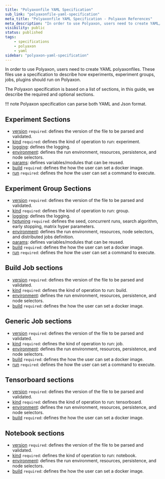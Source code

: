 ```yaml
---
title: "Polyaxonfile YAML Specification"
sub_link: "polyaxonfile-yaml-specification"
meta_title: "Polyaxonfile YAML Specification - Polyaxon References"
meta_description: "In order to use Polyaxon, users need to create YAML/Json polyaxonfiles. These files use a specification to describe how experiments, experiment groups, jobs, plugins should run on Polyaxon."
visibility: public
status: published
tags:
    - specifications
    - polyaxon
    - yaml
sidebar: "polyaxon-yaml-specification"
---
```


In order to use Polyaxon, users need to create YAML polyaxonfiles.
These files use a specification to describe how experiments, experiment groups, jobs, plugins should run on Polyaxon.

The Polyaxon specification is based on a list of sections, in this guide, we describe the required and optional sections.

!!! note
    Polyaxon specification can parse both YAML and Json format.


## Experiment Sections

 * [version](/references/polyaxonfile-yaml-specification/version/) `required`: defines the version of the file to be parsed and validated.
 * [kind](/references/polyaxonfile-yaml-specification/kind/) `required`: defines the kind of operation to run: experiment.
 * [logging](/references/polyaxonfile-yaml-specification/logging/): defines the logging.
 * [environment](/references/polyaxonfile-yaml-specification/environment/): defines the run environment, resources, persistence, and node selectors.
 * [params](/references/polyaxonfile-yaml-specification/params/): defines variables/modules that can be reused.
 * [build](/references/polyaxonfile-yaml-specification/build/) `required`: defines the how the user can set a docker image.
 * [run](/references/polyaxonfile-yaml-specification/run/) `required`: defines the how the user can set a command to execute.


## Experiment Group Sections

 * [version](/references/polyaxonfile-yaml-specification/version/) `required`: defines the version of the file to be parsed and validated.
 * [kind](/references/polyaxonfile-yaml-specification/kind/) `required`: defines the kind of operation to run: group.
 * [logging](/references/polyaxonfile-yaml-specification/logging/): defines the logging.
 * [hptuning](/references/polyaxonfile-yaml-specification/hptuning/) `required`: defines the seed, concurrent runs, search algorithm, early stopping, matrix hyper parameters.
 * [environment](/references/polyaxonfile-yaml-specification/environment/): defines the run environment, resources, node selectors, and distributed jobs definition.
 * [params](/references/polyaxonfile-yaml-specification/params/): defines variables/modules that can be reused.
 * [build](/references/polyaxonfile-yaml-specification/build/) `required`: defines the how the user can set a docker image.
 * [run](/references/polyaxonfile-yaml-specification/run/) `required`: defines the how the user can set a command to execute.


## Build Job sections

 * [version](/references/polyaxonfile-yaml-specification/version/) `required`: defines the version of the file to be parsed and validated.
 * [kind](/references/polyaxonfile-yaml-specification/kind/) `required`: defines the kind of operation to run: build.
 * [environment](/references/polyaxonfile-yaml-specification/environment/): defines the run environment, resources, persistence, and node selectors.
 * [build](/references/polyaxonfile-yaml-specification/build/) `required`: defines the how the user can set a docker image.


## Generic Job sections

 * [version](/references/polyaxonfile-yaml-specification/version/) `required`: defines the version of the file to be parsed and validated.
 * [kind](/references/polyaxonfile-yaml-specification/kind/) `required`: defines the kind of operation to run: job.
 * [environment](/references/polyaxonfile-yaml-specification/environment/): defines the run environment, resources, persistence, and node selectors.
 * [build](/references/polyaxonfile-yaml-specification/build/) `required`: defines the how the user can set a docker image.
 * [run](/references/polyaxonfile-yaml-specification/run/) `required`: defines the how the user can set a command to execute.

## Tensorboard sections

 * [version](/references/polyaxonfile-yaml-specification/version/) `required`: defines the version of the file to be parsed and validated.
 * [kind](/references/polyaxonfile-yaml-specification/kind/) `required`: defines the kind of operation to run: tensorboard.
 * [environment](/references/polyaxonfile-yaml-specification/environment/): defines the run environment, resources, persistence, and node selectors.
 * [build](/references/polyaxonfile-yaml-specification/build/) `required`: defines the how the user can set a docker image.


## Notebook sections

 * [version](/references/polyaxonfile-yaml-specification/version/) `required`: defines the version of the file to be parsed and validated.
 * [kind](/references/polyaxonfile-yaml-specification/kind/) `required`: defines the kind of operation to run: notebook.
 * [environment](/references/polyaxonfile-yaml-specification/environment/): defines the run environment, resources, persistence, and node selectors.
 * [build](/references/polyaxonfile-yaml-specification/build/) `required`: defines the how the user can set a docker image.
